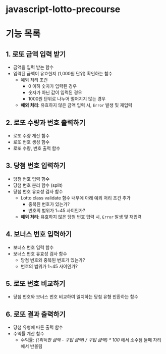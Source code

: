 # javascript-lotto-precourse
# 기능 목록
## 1. 로또 금액 입력 받기
- 금액을 입력 받는 함수
- 입력된 금액이 유효한지 (1,000원 단위) 확인하는 함수
    - 예외 처리 조건
        - 0 이하 숫자가 입력된 경우
        - 숫자가 아닌 값이 입력된 경우
        - 1000원 단위로 나누어 떨어지지 않는 경우
    - **예외 처리**: 유효하지 않은 금액 입력 시, `Error` 발생 및 재입력
## 2. 로또 수량과 번호 출력하기
- 로또 수량 계산 함수
- 로또 번호 생성 함수
- 로또 수량, 번호 출력 함수
## 3. 당첨 번호 입력하기
- 당첨 번호 입력 함수
- 당첨 번호 분리 함수 (split)
- 당첨 번호 유효성 검사 함수
    - Lotto class validate 함수 내부에 아래 예외 처리 조건 추가
        - 중복된 번호가 있는가?
        - 번호의 범위가 1~45 사이인가?
    - **예외 처리**: 유효하지 않은 당첨 번호 입력 시, `Error` 발생 및 재입력
## 4. 보너스 번호 입력하기
- 보너스 번호 입력 함수
- 보너스 번호 유효성 검사 함수
    - 당첨 번호와 중복된 번호가 있는가?
    - 번호의 범위가 1~45 사이인가?
## 5. 로또 번호 비교하기
- 당첨 번호와 보너스 번호 비교하여 일치하는 당첨 유형 반환하는 함수
## 6. 로또 결과 출력하기
- 당첨 유형에 따른 출력 함수
- 수익률 계산 함수
    - 수익률: _{(획득한 금액 - 구입 금액) / 구입 금액} * 100_ 에서 소수점 둘째 자리에서 반올림